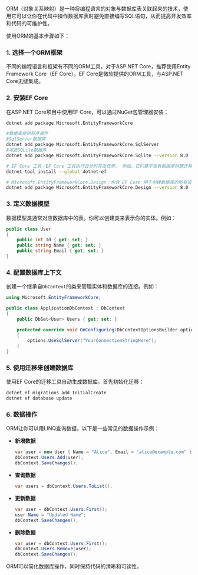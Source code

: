 ORM（对象关系映射）是一种将编程语言的对象与数据库表关联起来的技术，使用它可以让你在代码中操作数据库表时避免直接编写SQL语句，从而提高开发效率和代码的可维护性。

使用ORM的基本步骤如下：

### 1. 选择一个ORM框架
不同的编程语言和框架有不同的ORM工具。对于ASP.NET Core，推荐使用Entity Framework Core（EF Core）。EF Core是微软提供的ORM工具，与ASP.NET Core无缝集成。

### 2. 安装EF Core
在ASP.NET Core项目中使用EF Core，可以通过NuGet包管理器安装：
```bash
dotnet add package Microsoft.EntityFrameworkCore

#数据库提供程序插件
#SqlServer数据库
dotnet add package Microsoft.EntityFrameworkCore.SqlServer 
#可选SQLite数据库
dotnet add package Microsoft.EntityFrameworkCore.Sqlite --version 8.0

# EF Core 工具：EF Core 工具执行设计时开发任务。 例如，它们基于现有数据库创建迁移、应用迁移和生成模型代码。
dotnet tool install --global dotnet-ef

# Microsoft.EntityFrameworkCore.Design：包含 EF Core 用于创建数据库的所有设计时逻辑。
dotnet add package Microsoft.EntityFrameworkCore.Design --version 8.0
```

### 3. 定义数据模型
数据模型类通常对应数据库中的表。你可以创建类来表示你的实体。例如：
```csharp
public class User
{
    public int Id { get; set; }
    public string Name { get; set; }
    public string Email { get; set; }
}
```

### 4. 配置数据库上下文
创建一个继承自`DbContext`的类来管理实体和数据库的连接。例如：
```csharp
using Microsoft.EntityFrameworkCore;

public class ApplicationDbContext : DbContext
{
    public DbSet<User> Users { get; set; }

    protected override void OnConfiguring(DbContextOptionsBuilder options)
    {
        options.UseSqlServer("YourConnectionStringHere");
    }
}
```

### 5. 使用迁移来创建数据库
使用EF Core的迁移工具自动生成数据库。首先初始化迁移：
```bash
dotnet ef migrations add InitialCreate
dotnet ef database update
```

### 6. 数据操作
ORM让你可以用LINQ查询数据，以下是一些常见的数据操作示例：

- **新增数据**
  ```csharp
  var user = new User { Name = "Alice", Email = "alice@example.com" };
  dbContext.Users.Add(user);
  dbContext.SaveChanges();
  ```

- **查询数据**
  ```csharp
  var users = dbContext.Users.ToList();
  ```

- **更新数据**
  ```csharp
  var user = dbContext.Users.First();
  user.Name = "Updated Name";
  dbContext.SaveChanges();
  ```

- **删除数据**
  ```csharp
  var user = dbContext.Users.First();
  dbContext.Users.Remove(user);
  dbContext.SaveChanges();
  ```

ORM可以简化数据库操作，同时保持代码的清晰和可读性。
